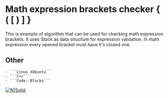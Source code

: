 # Math expression brackets checker { ( [ ) ] }

This is example of algorithm that can be used for checking math expression brackets. It uses Stack as data structure for expression validation. In math expression every opened bracket must have it's closed one.

## Other
	- ```Linux XUbuntu```
	- ```C++```
	- ```Code::Blocks```

[![N|Solid](http://www.blogworld.com/wp-content/uploads/2009/04/linkedin-logo.jpg)](https://rs.linkedin.com/in/nemanjapetrovic1994)

